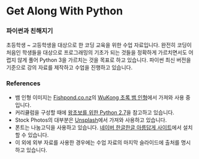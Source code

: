 # Get Along With Python
### 파이썬과 친해지기
초등학생 ~ 고등학생을 대상으로 한 코딩 교육을 위한 수업 자료입니다.
완전히 코딩이 처음인 학생들을 대상으로 프로그래밍의 기초가 되는 것들을 정확하게 가르치면서도 어렵지 않게 풀어 Python 3을 가르치는 것을 목표로 하고 있습니다.
파이썬 최신 버전을 기준으로 강의 자료를 제작하고 수업을 진행하고 있습니다.

### References
- 뱀 인형 이미지는 [Fishpond.co.nz](https://www.fishpond.co.nz)의 [WuKong 초록 뱀 인형](https://bit.ly/2WlNL65)에서 가져와 사용 중입니다.
- 커리큘럼을 구성할 때에 [왕초보를 위한 Python 2.7](https://wikidocs.net/43)을 참고하고 있습니다.
- Stock Photos의 대부분은 [Unsplash](https://unsplash.com/)에서 가져와 사용하고 있습니다.
- 폰트는 나눔고딕을 사용하고 있습니다. [네이버 한글한글 아름답게 사이트](https://hangeul.naver.com/font)에서 설치할 수 있습니다.
- 이 외에 외부 자료를 사용한 경우에는 수업 자료의 마지막 슬라이드에 출처를 명시하고 있습니다.
